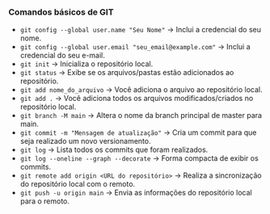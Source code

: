 ### Comandos básicos de GIT

- `git config --global user.name "Seu Nome"` -> Inclui a credencial do seu nome.
- `git config --global user.email "seu_email@example.com"` -> Inclui a credencial do seu e-mail.
- `git init` -> Inicializa o repositório local.
- `git status` -> Exibe se os arquivos/pastas estão adicionados ao repositório.
- `git add nome_do_arquivo` -> Você adiciona o arquivo ao repositório local.
- `git add .` ->  Você adiciona todos os arquivos modificados/criados no repositório local.
- `git branch -M main` -> Altera o nome da branch principal de master para main.
- `git commit -m "Mensagem de atualização"` -> Cria um commit para que seja realizado um novo versionamento.
- `git log` -> Lista todos os commits que foram realizados.
- `git log --oneline --graph --decorate` -> Forma compacta de exibir os commits.
- `git remote add origin <URL do repositório>` -> Realiza a sincronização do repositório local com o remoto.
- `git push -u origin main` -> Envia as informações do repositório local para o remoto.
